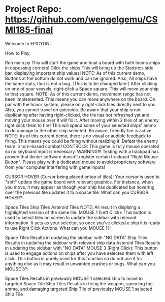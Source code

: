 # Project Repo: https://github.com/wengelgemu/CSMI185-final 

Welcome to EPICYON!

How to Play:

Run main.py This will start the game and load a board with both teams ships in oppossing corners!
Click the ships This will bring up the Statistics side bar, displaying important ship values! NOTE: As of this current demo, Buttons at the bottom do not work and can be ignored. Also, All ships have the same stats, that is not a bug. (This is to be changed later)
After clicking on one of your vessels, right-click a Space square. This will move your ship to that square. NOTE: As of this current demo, movement range has not been implemented. This means you can move anywhere on the board. On par with the honor system, please only right-click tiles directly next to you. Also, you cannot travel on asteroids. Be aware that your ship is not duplicating after having right-clicked, the tile has not refreshed yet and moving your mouse over it will fix it.
After moving within 2 tiles of an enemy, right click them to fire! This will spend some of your selected ships' ammo to do damage to the other ship selected. Be aware, friendly fire is active. NOTE: As of this current demo, there is no visual or audible feedback to firing. This means you could be firing without realizing it!
Defeat the enemy team in turn-based combat!
CONTROLS: This game is fully mouse operated so no keyboard input is necessary. WARNING!!! Testing with a trackpad has proven that tkinter software doesn't register certain trackpad "Right Mouse Button". Please play with a dedicated mouse to avoid proprietary software from your computer interfering with game inputs!

CURSOR HOVER (Cursor being placed ontop of tiles): Your cursor is used to "soft" update the game board with relevant graphics. For instance, when you move, it may appear as though your ship has duplicated but hovering over the previous tile updates it to a space tile. What can you CURSOR HOVER?:

Space Tiles
Ship Tiles
Asteroid Tiles NOTE: All result in displaing a highlighted version of the same tile.
MOUSE 1 (Left Click): This button is used to select tiles on screen to update the sidebar with relevant information. It acts as your selector, so once you've clicked a ship it is ready to use Right Click Actions. What can you MOUSE 1?:

Space Tiles Results in updating the sidebar with "NO DATA"
Ship Tiles Results in updating the sidebar with relevant ship data
Asteroid Tiles Results in updating the sidebar with "NO DATA"
MOUSE 3 (Right Click): This button is used to engage actions on ships after you have selected them with left click. This button is purely used for this function so do not use it for anything else as it may result in unwanted crashes or bugs. What can you MOUSE 3?:

Space Tiles Results in previously MOUSE 1 selected ship to move to targeted Space Tile
Ship Tiles Results in firing the weapon, spending the ammo, and damaging targeted Ship Tile of previoulsy MOUSE 1 selected Ship Tile
